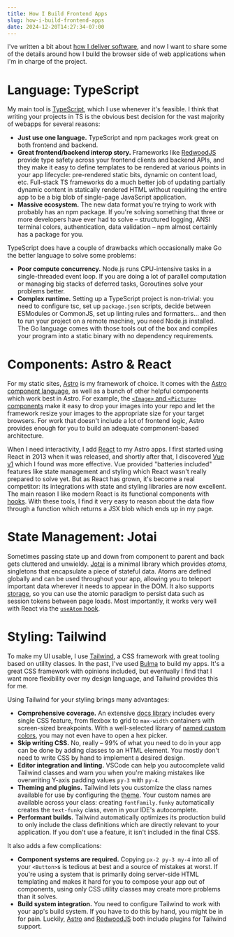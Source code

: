 ```yaml
---
title: How I Build Frontend Apps
slug: how-i-build-frontend-apps
date: 2024-12-20T14:27:34-07:00
---
```


I've written a bit about [how I deliver software](/how-i-ship-it), and now I
want to share some of the details around how I build the browser side of web
applications when I'm in charge of the project.

# Language: TypeScript

My main tool is [TypeScript](https://www.typescriptlang.org/), which I use
whenever it's feasible. I think that writing your projects in TS is the obvious
best decision for the vast majority of webapps for several reasons:

- **Just use one language.** TypeScript and npm packages work great on both
  frontend and backend.
- **Great frontend/backend interop story.** Frameworks like
  [RedwoodJS](https://redwoodjs.com/) provide type safety across your frontend
  clients and backend APIs, and they make it easy to define templates to be
  rendered at various points in your app lifecycle: pre-rendered static bits,
  dynamic on content load, etc. Full-stack TS frameworks do a much better job of
  updating partially dynamic content in statically rendered HTML without
  requiring the entire app to be a big blob of single-page JavaScript
  application.
- **Massive ecosystem.** The new data format you're trying to work with probably
  has an npm package. If you're solving something that three or more developers
  have ever had to solve – structured logging, ANSI terminal colors,
  authentication, data validation – npm almost certainly has a package for you.

TypeScript does have a couple of drawbacks which occasionally make Go the better
language to solve some problems:

- **Poor compute concurrency.** Node.js runs CPU-intensive tasks in a
  single-threaded event loop. If you are doing a lot of parallel computation or
  managing big stacks of deferred tasks, Goroutines solve your problems better.
- **Complex runtime.** Setting up a TypeScript project is non-trivial: you need
  to configure tsc, set up `package.json` scripts, decide between ESModules or
  CommonJS, set up linting rules and formatters... and then to run your project
  on a remote machine, you need Node.js installed. The Go language comes with
  those tools out of the box and compiles your program into a static binary with
  no dependency requirements.

# Components: Astro & React

For my static sites, [Astro](https://astro.build/) is my framework of choice. It
comes with the
[Astro component language](https://docs.astro.build/en/reference/astro-syntax/),
as well as a bunch of other helpful components which work best in Astro. For
example, the
[`<Image>` and `<Picture>` components](https://docs.astro.build/en/guides/images/)
make it easy to drop your images into your repo and let the framework resize
your images to the appropriate size for your target browsers. For work that
doesn't include a lot of frontend logic, Astro provides enough for you to build
an adequate compmonent-based architecture.

When I need interactivity, I add [React](https://react.dev/) to my Astro apps. I
first started using React in 2013 when it was released, and shortly after that,
I discovered [Vue v1](https://v1.vuejs.org/guide/index.html) which I found was
more effective. Vue provided "batteries included" features like state management
and styling which React wasn't really prepared to solve yet. But as React has
grown, it's become a real competitor: its integrations with state and styling
libraries are now excellent. The main reason I like modern React is its
functional components with [hooks](https://react.dev/reference/react/hooks).
With these tools, I find it very easy to reason about the data flow through a
function which returns a JSX blob which ends up in my page.

# State Management: Jotai

Sometimes passing state up and down from component to parent and back gets
cluttered and unwieldy. [Jotai](https://jotai.org/) is a minimal library which
provides _atoms,_ singletons that encapsulate a piece of stateful data. Atoms
are defined globally and can be used throughout your app, allowing you to
teleport important data wherever it needs to appear in the DOM. It also supports
[storage](https://jotai.org/docs/utilities/storage), so you can use the atomic
paradigm to persist data such as session tokens between page loads. Most
importantly, it works very well with React via the
[`useAtom` hook](https://jotai.org/docs/core/use-atom).

# Styling: Tailwind

To make my UI usable, I use [Tailwind](https://tailwindcss.com/), a CSS
framework with great tooling based on utility classes. In the past, I've used
[Bulma](https://bulma.io/) to build my apps. It's a great CSS framework with
opinions included, but eventually I find that I want more flexibility over my
design language, and Tailwind provides this for me.

Using Tailwind for your styling brings many advantages:

- **Comprehensive coverage.** An extensive
  [docs library](https://tailwindcss.com/docs/installation) includes every
  single CSS feature, from flexbox to grid to `max-width` containers with
  screen-sized breakpoints. With a well-selected library of
  [named custom colors](https://tailwindcss.com/docs/customizing-colors), you
  may not even have to open a hex picker.
- **Skip writing CSS.** No, really – 99% of what you need to do in your app can
  be done by adding classes to an HTML element. You mostly don't need to write
  CSS by hand to implement a desired design.
- **Editor integration and linting.** VSCode can help you autocomplete valid
  Tailwind classes and warn you when you're making mistakes like overwriting
  Y-axis padding values `py-3` with `py-4`.
- **Theming and plugins.** Tailwind lets you customize the class names available
  for use by configuring the [theme](https://tailwindcss.com/docs/theme). Your
  custom names are available across your class: creating `fontFamily.funky`
  automatically creates the `text-funky` class, even in your IDE's autocomplete.
- **Performant builds.** Tailwind automatically optimizes its production build
  to only include the class definitions which are directly relevant to your
  application. If you don't use a feature, it isn't included in the final CSS.

It also adds a few complications:

- **Component systems are required.** Copying `px-2 py-3 my-4` into all of your
  `<Button>`s is tedious at best and a source of mistakes at worst. If you're
  using a system that is primarily doing server-side HTML templating and makes
  it hard for you to compose your app out of components, using only CSS utility
  classes may create more problems than it solves.
- **Build system integration.** You need to configure Tailwind to work with your
  app's build system. If you have to do this by hand, you might be in for pain.
  Luckily,
  [Astro](https://docs.astro.build/en/guides/integrations-guide/tailwind/) and
  [RedwoodJS](https://docs.redwoodjs.com/docs/tutorial/intermission/#using-your-current-codebase)
  both include plugins for Tailwind support.
